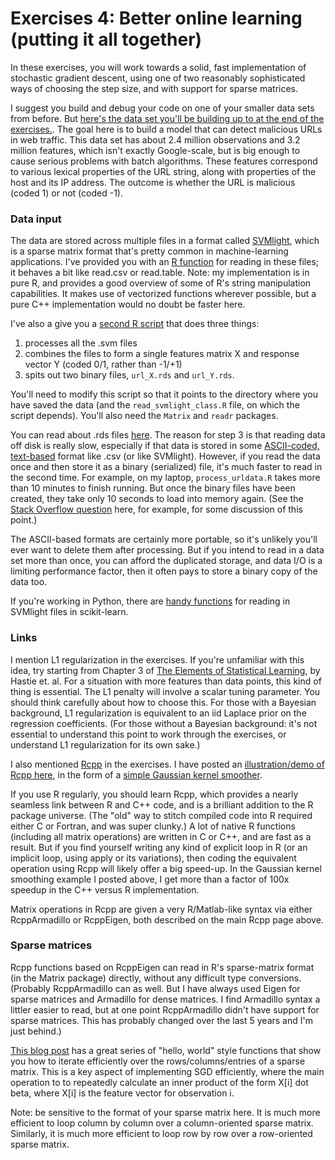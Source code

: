  


# Exercises 4: Better online learning (putting it all together)

In these exercises, you will work towards a solid, fast implementation of stochastic gradient descent, using one of two reasonably sophisticated ways of choosing the step size, and with support for sparse matrices.

I suggest you build and debug your code on one of your smaller data sets from before.  But [here's the data set you'll be building up to at the end of the exercises.](http://archive.ics.uci.edu/ml/datasets/URL+Reputation).  The goal here is to build a model that can detect malicious URLs in web traffic.  This data set has about 2.4 million observations and 3.2 million features, which isn't exactly Google-scale, but is big enough to cause serious problems with batch algorithms.  These features correspond to various lexical properties of the URL string, along with properties of the host and its IP address.  The outcome is whether the URL is malicious (coded 1) or not (coded -1).

### Data input

The data are stored across multiple files in a format called [SVMlight](http://www.gabormelli.com/RKB/SVMlight_Learning_File_Format), which is a sparse matrix format that's pretty common in machine-learning applications.  I've provided you with an [R function](../R/read_svmlight_class.R) for reading in these files; it behaves a bit like read.csv or read.table.  Note: my implementation is in pure R, and provides a good overview of some of R's string manipulation capabilities.  It makes use of vectorized functions wherever possible, but a pure C++ implementation would no doubt be faster here.

I've also a give you a [second R script](../R/process_urldata.R) that does three things:  
1) processes all the .svm files   
2) combines the files to form a single features matrix X and response vector Y (coded 0/1, rather than -1/+1)  
3) spits out two binary files, `url_X.rds` and `url_Y.rds`.  

You'll need to modify this script so that it points to the directory where you have saved the data (and the `read_svmlight_class.R` file, on which the script depends).  You'll also need the `Matrix` and `readr` packages.

You can read about .rds files [here](https://stat.ethz.ch/R-manual/R-devel/library/base/html/readRDS.html).  The reason for step 3 is that reading data off disk is really slow, especially if that data is stored in some [ASCII-coded, text-based](https://www.cs.umd.edu/class/sum2003/cmsc311/Notes/BitOp/asciiBin.html) format like .csv (or like SVMlight).  However, if you read the data once and then store it as a binary (serialized) file, it's much faster to read in the second time.  For example, on my laptop, `process_urldata.R` takes more than 10 minutes to finish running.  But once the binary files have been created, they take only 10 seconds to load into memory again.  (See the [Stack Overflow question](http://stackoverflow.com/questions/11981434/file-operation-in-binary-vs-text-mode-performance-concern) here, for example, for some discussion of this point.)

The ASCII-based formats are certainly more portable, so it's unlikely you'll ever want to delete them after processing.  But if you intend to read in a data set more than once, you can afford the duplicated storage, and data I/O is a limiting performance factor, then it often pays to store a binary copy of the data too.

If you're working in Python, there are [handy functions](http://scikit-learn.org/stable/modules/generated/sklearn.datasets.load_svmlight_file.html) for reading in SVMlight files in scikit-learn.


### Links

I mention L1 regularization in the exercises.  If you're unfamiliar with this idea, try starting from Chapter 3 of [The Elements of Statistical Learning](http://statweb.stanford.edu/~tibs/ElemStatLearn/printings/ESLII_print10.pdf), by Hastie et. al.  For a situation with more features than data points, this kind of thing is essential.  The L1 penalty will involve a scalar tuning parameter. You should think carefully about how to choose this.   For those with a Bayesian background, L1 regularization is equivalent to an iid Laplace prior on the regression coefficients.  (For those without a Bayesian background: it's not essential to understand this point to work through the exercises, or understand L1 regularization for its own sake.)

I also mentioned [Rcpp](http://www.rcpp.org) in the exercises.  I have posted an [illustration/demo of Rcpp here](../R/kernelcpp.R), in the form of a [simple Gaussian kernel smoother](https://en.wikipedia.org/wiki/Kernel_smoother).

If you use R regularly, you should learn Rcpp, which provides a nearly seamless link between R and C++ code, and is a brilliant addition to the R package universe.  (The "old" way to stitch compiled code into R required either C or Fortran, and was super clunky.)  A lot of native R functions (including all matrix operations) are written in C or C++, and are fast as a result.  But if you find yourself writing any kind of explicit loop in R (or an implicit loop, using apply or its variations), then coding the equivalent operation using Rcpp will likely offer a big speed-up.  In the Gaussian kernel smoothing example I posted above, I get more than a factor of 100x speedup in the C++ versus R implementation.

Matrix operations in Rcpp are given a very R/Matlab-like syntax via either RcppArmadillo or RcppEigen, both described on the main Rcpp page above.

### Sparse matrices

Rcpp functions based on RcppEigen can read in R's sparse-matrix format (in the Matrix package) directly, without any difficult type conversions.  (Probably RcppArmadillo can as well.  But I have always used Eigen for sparse matrices and Armadillo for dense matrices.  I find Armadillo syntax a littler easier to read, but at one point RcppArmadillo didn't have support for sparse matrices.  This has probably changed over the last 5 years and I'm just behind.)

[This blog post](http://gallery.rcpp.org/articles/sparse-iterators/) has a great series of "hello, world" style functions that show you how to iterate efficiently over the rows/columns/entries of a sparse matrix.  This is a key aspect of implementing SGD efficiently, where the main operation to to repeatedly calculate an inner product of the form X[i] dot beta, where X[i] is the feature vector for observation i.

Note: be sensitive to the format of your sparse matrix here.  It is much more efficient to loop column by column over a column-oriented sparse matrix.  Similarly, it is much more efficient to loop row by row over a row-oriented sparse matrix.




